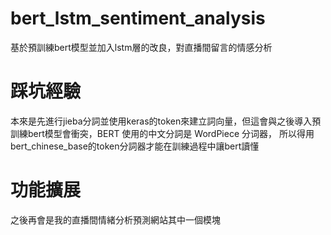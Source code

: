 # bert_lstm_sentiment_analysis
基於預訓練bert模型並加入lstm層的改良，對直播間留言的情感分析
# 踩坑經驗
本來是先進行jieba分詞並使用keras的token來建立詞向量，但這會與之後導入預訓練bert模型會衝突，BERT 使用的中文分詞是 WordPiece 分词器，
所以得用bert_chinese_base的token分詞器才能在訓練過程中讓bert讀懂
# 功能擴展
之後再會是我的直播間情緒分析預測網站其中一個模塊

